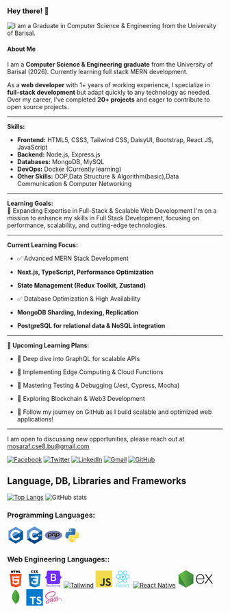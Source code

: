 ### Hey there! 👋  
![I am a Graduate in Computer Science & Engineering from the University of Barisal.](https://media.licdn.com/dms/image/v2/D4E16AQGkt3NMumV-1g/profile-displaybackgroundimage-shrink_350_1400/profile-displaybackgroundimage-shrink_350_1400/0/1738738624464?e=1744243200&v=beta&t=8GPzKKMRZrkFEWbGyur3phOv8bOfSo_hiN-mlT9_Czg)  

#### About Me  
I am a **Computer Science & Engineering graduate** from the University of Barisal (2026). Currently learning full stack MERN development.

As a **web developer** with 1+ years of working experience, I specialize in **full-stack development** but adapt quickly to any technology as needed. Over my career, I've completed **20+ projects** and eager to contribute to open source projects.

---

**Skills:**  
- **Frontend:** HTML5, CSS3, Tailwind CSS, DaisyUI, Bootstrap, React JS, JavaScript
- **Backend:** Node.js, Express.js  
- **Databases:** MongoDB, MySQL  
- **DevOps:** Docker (Currently learning) 
- **Other Skills:** OOP,Data Structure & Algorithm(basic),Data Communication & Computer Networking  

---


**Learning Goals:**  
🎯  Expanding Expertise in Full-Stack & Scalable Web Development
I'm on a mission to enhance my skills in Full Stack Development, focusing on performance, scalability, and cutting-edge technologies.  

---

**Current Learning Focus:**
- ✅ Advanced MERN Stack Development

- **Next.js, TypeScript, Performance Optimization**
- **State Management (Redux Toolkit, Zustand)**
- ✅ Database Optimization & High Availability

- **MongoDB Sharding, Indexing, Replication**
- **PostgreSQL for relational data & NoSQL integration**

---

**📌 Upcoming Learning Plans:**
- 🔹 Deep dive into GraphQL for scalable APIs
- 🔹 Implementing Edge Computing & Cloud Functions
- 🔹 Mastering Testing & Debugging (Jest, Cypress, Mocha)
- 🔹 Exploring Blockchain & Web3 Development

- 🚀 Follow my journey on GitHub as I build scalable and optimized web applications!
---

I am open to discussing new opportunities, please reach out at [mosaraf.cse8.bu@gmail.com](https://mail.google.com/mail/u/0/#inbox?compose=new)

[![Facebook](https://img.shields.io/badge/Facebook-1877F2?style=flat-square&logo=facebook&logoColor=white)](https://www.facebook.com/mosaraf.hossion.94) [![Twitter](https://img.shields.io/badge/Twitter-1DA1F2?style=flat-square&logo=twitter&logoColor=white)](https://x.com/mosaraf38) [![LinkedIn](https://img.shields.io/badge/LinkedIn-0077B5?style=flat-square&logo=linkedin&logoColor=white)](https://www.linkedin.com/in/mosaraf-hossen-a02553311/) [![Gmail](https://img.shields.io/badge/Gmail-D14836?style=flat-square&logo=gmail&logoColor=white)](mailto:mosaraf.cse.8bu@gmail.com)  [![GitHub](https://img.shields.io/badge/GitHub-181717?style=flat-square&logo=github&logoColor=white)](https://github.com/mosaraf68500)

 <h2> Language, DB, Libraries and Frameworks</h2>

[![Top Langs](https://github-readme-stats.vercel.app/api/top-langs/?username=zamanmonirbu)](https://github.com/anuraghazra/github-readme-stats) ![GitHub stats](https://github-readme-stats.vercel.app/api?username=mosaraf68500&show_icons=true)  


 ### Programming Languages:
<a href="https://www.cprogramming.com/" target="_blank" rel="noreferrer"><img src="https://raw.githubusercontent.com/devicons/devicon/master/icons/c/c-original.svg" alt="C" width="40" height="40"/></a> <a href="https://www.w3schools.com/cpp/" target="_blank" rel="noreferrer"><img src="https://raw.githubusercontent.com/devicons/devicon/master/icons/cplusplus/cplusplus-original.svg" alt="C++" width="40" height="40"/></a> <a href="https://www.php.net/" target="_blank" rel="noreferrer"><img src="https://raw.githubusercontent.com/devicons/devicon/master/icons/php/php-original.svg" alt="PHP" width="40" height="40"/></a> <a href="https://www.python.org/" target="_blank" rel="noreferrer"><img src="https://raw.githubusercontent.com/devicons/devicon/master/icons/python/python-original.svg" alt="Python" width="40" height="40"/></a>


### Web Engineering Languages::
<a href="https://www.w3.org/html/" target="_blank" rel="noreferrer"><img src="https://raw.githubusercontent.com/devicons/devicon/master/icons/html5/html5-original-wordmark.svg" alt="HTML5" width="40" height="40"/></a> 
<a href="https://www.w3schools.com/css/" target="_blank" rel="noreferrer"><img src="https://raw.githubusercontent.com/devicons/devicon/master/icons/css3/css3-original-wordmark.svg" alt="CSS3" width="40" height="40"/></a> 
<a href="https://getbootstrap.com" target="_blank" rel="noreferrer"><img src="https://raw.githubusercontent.com/devicons/devicon/master/icons/bootstrap/bootstrap-plain-wordmark.svg" alt="Bootstrap" width="40" height="40"/></a> 
<a href="https://tailwindcss.com/" target="_blank" rel="noreferrer"><img src="https://www.vectorlogo.zone/logos/tailwindcss/tailwindcss-icon.svg" alt="Tailwind" width="40" height="40"/></a> 
<a href="https://developer.mozilla.org/en-US/docs/Web/JavaScript" target="_blank" rel="noreferrer"><img src="https://raw.githubusercontent.com/devicons/devicon/master/icons/javascript/javascript-original.svg" alt="JavaScript" width="40" height="40"/></a> 
<a href="https://reactjs.org/" target="_blank" rel="noreferrer"><img src="https://raw.githubusercontent.com/devicons/devicon/master/icons/react/react-original-wordmark.svg" alt="React" width="40" height="40"/></a> 
<a href="https://reactnative.dev/" target="_blank" rel="noreferrer"><img src="https://reactnative.dev/img/header_logo.svg" alt="React Native" width="40" height="40"/></a> 
<a href="https://nodejs.org/" target="_blank" rel="noreferrer"><img src="https://raw.githubusercontent.com/devicons/devicon/master/icons/nodejs/nodejs-original.svg" alt="Node.js" width="40" height="40"/></a> 
<a href="https://expressjs.com/" target="_blank" rel="noreferrer"><img src="https://raw.githubusercontent.com/devicons/devicon/master/icons/express/express-original.svg" alt="Express" width="40" height="40"/></a> 
<a href="https://www.mongodb.com/" target="_blank" rel="noreferrer"><img src="https://raw.githubusercontent.com/devicons/devicon/master/icons/mongodb/mongodb-original.svg" alt="MongoDB" width="40" height="40"/></a> 
<a href="https://www.typescriptlang.org/" target="_blank" rel="noreferrer"><img src="https://raw.githubusercontent.com/devicons/devicon/master/icons/typescript/typescript-original.svg" alt="TypeScript" width="40" height="40"/></a> 
<a href="https://sass-lang.com/" target="_blank" rel="noreferrer"><img src="https://raw.githubusercontent.com/devicons/devicon/master/icons/sass/sass-original.svg" alt="SASS" width="40" height="40"/></a>


